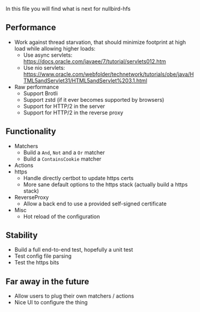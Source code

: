 In this file you will find what is next for nullbird-hfs

## Performance

* Work against thread starvation, that should minimize footprint at high load while allowing higher loads:
  * Use async servlets: https://docs.oracle.com/javaee/7/tutorial/servlets012.htm
  * Use nio servlets: https://www.oracle.com/webfolder/technetwork/tutorials/obe/java/HTML5andServlet31/HTML5andServlet%203.1.html
* Raw performance
  * Support Brotli
  * Support zstd (if it ever becomes supported by browsers)
  * Support for HTTP/2 in the server
  * Support for HTTP/2 in the reverse proxy

## Functionality

* Matchers
  * Build a `And`, `Not` and a `Or` matcher
  * Build a `ContainsCookie` matcher
* Actions
* https
  * Handle directly certbot to update https certs
  * More sane default options to the https stack (actually build a https stack)
* ReverseProxy
  * Allow a back end to use a provided self-signed certificate
* Misc
  * Hot reload of the configuration

## Stability

* Build a full end-to-end test, hopefully a unit test
* Test config file parsing
* Test the https bits

## Far away in the future

* Allow users to plug their own matchers / actions
* Nice UI to configure the thing